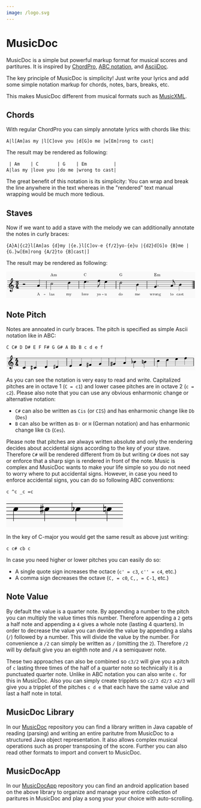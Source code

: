 ```yaml
---
image: /logo.svg
---
```

# MusicDoc

MusicDoc is a simple but powerful markup format for musical scores and partitures.
It is inspired by [ChordPro](https://www.chordpro.org/), [ABC notation](https://en.wikipedia.org/wiki/ABC_notation), and [AsciiDoc](https://asciidoc.org/).

The key principle of MusicDoc is simplicity!
Just write your lyrics and add some simple notation markup for chords, notes, bars, breaks, etc.

This makes MusicDoc different from musical formats such as [MusicXML](https://www.musicxml.com/).

## Chords

With regular ChordPro you can simply annotate lyrics with chords like this:

```
A|l[Am]as my |l[C]ove you |d[G]o me |w[Em]rong to cast|
```

The result may be rendered as following:

```
 | Am    | C       | G    | Em          |
A|las my |love you |do me |wrong to cast|
```

The great benefit of this notation is its simplicity: 
You can wrap and break the line anywhere in the text whereas in the "rendered" text manual wrapping would be much more tedious.

## Staves

Now if we want to add a stave with the melody we can additionally annotate the notes in curly braces:

```
{A}A|{c2}l[Am]as {d}my |{e.}l[C]ov-e {f/2}yo-{e}u |{d2}d[G]o {B}me |{G.}w[Em]rong {A/2}to {B]cast|]
```

The result may be rendered as following:

![Greensleeves stave](img/greensleeves.png)

## Note Pitch

Notes are annoated in curly braces. The pitch is specified as simple Ascii notation like in ABC:

```
C C# D D# E F F# G G# A Bb B c d e f
```

![Chromatic scale](img/chromatic-scale.png)

As you can see the notation is very easy to read and write.
Capitalized pitches are in octave 1 (`C = c1`) and lower casee pitches are in octave 2 (`c = c2`).
Please also note that you can use any obvious enharmonic change or alternative notation:

* `C#` can also be written as `Cis` (or `CIS`) and has enharmonic change like `Db` (`Des`)
* `B` can also be written as `B♮` or `H` (German notation) and has enharmonic change like `Cb` (`Ces`).

Please note that pitches are always written absolute and only the rendering decides about accidental signs according to the key of your stave.
Therefore `C#` will be rendered different from `Db` but writing `C#` does not say or enforce that a sharp sign is rendered in front of the note.
Music is complex and MusicDoc wants to make your life simple so you do not need to worry where to put accidental signs.
However, in case you need to enforce accidental signs, you can do so following ABC conventions:

```
c ^c _c =c
```

![Chromatic scale](img/accidentals.png)

In the key of C-major you would get the same result as above just writing:

```
c c# cb c
```

In case you need higher or lower pitches you can easily do so:

* A single quote sign increases the octace (`c' = c3`, `c'' = c4`, etc.)
* A comma sign decreases the octave (`C, = c0`, `C,, = C-1`, etc.)

## Note Value

By default the value is a quarter note. By appending a number to the pitch you can multiply the value times this number.
Therefore appending a `2` gets a half note and appending a `4` gives a whole note (lasting 4 quarters).
In order to decrease the value you can devide the value by appending a slahs (`/`) followed by a number.
This will divide the value by the number. For convenience a `/2` can simply be written as `/` (omitting the `2`).
Therefore `/2` will by default give you an eighth note and `/4` a semiquaver note.

These two approaches can also be combined so `c3/2` will give you a pitch of `c` lasting three times of the half of a quarter note so technically it is a punctuated quarter note. Unlike in ABC notation you can also write `c.` for this in MusicDoc.
Also you can simply create tripplets so `c2/3 d2/3 e2/3` will give you a tripplet of the pitches `c d e` that each have the same value and last a half note in total.

## MusicDoc Library

In our [MusicDoc](https://github.com/MusicDoc/MusicDoc) repository you can find a library written in Java capable of reading (parsing) and writing an entire paritutre from MusicDoc to a structured Java object representation. It also allows complex musical operations such as proper transposing of the score.
Further you can also read other formats to import and convert to MusicDoc.

## MusicDocApp

In our [MusicDocApp](https://github.com/MusicDoc/MusicDocApp) repository you can find an android application based on the above library to organize and manage your entire collection of paritures in MusicDoc and play a song your your choice with auto-scrolling.
